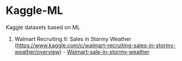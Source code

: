 # Kaggle-ML
Kaggle datasets based on ML

1. Walmart Recruiting II: Sales in Stormy Weather (https://www.kaggle.com/c/walmart-recruiting-sales-in-stormy-weather/overview) - [Walmart-sale-in-stormy-weather](Walmart-sale-in-stormy-weather)
